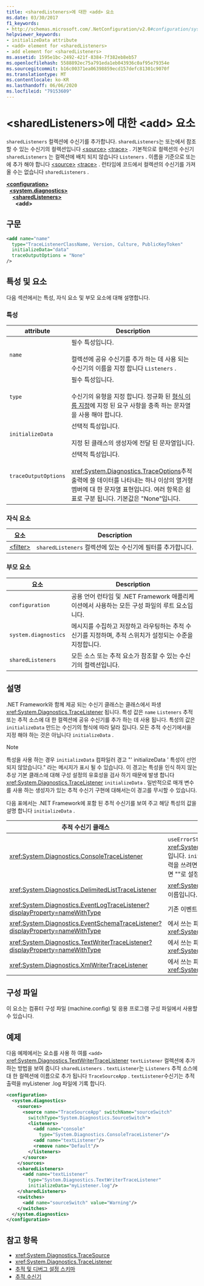 ```yaml
---
title: <sharedListeners>에 대한 <add> 요소
ms.date: 03/30/2017
f1_keywords:
- http://schemas.microsoft.com/.NetConfiguration/v2.0#configuration/system.diagnostics/sharedListeners/add
helpviewer_keywords:
- initializeData attribute
- <add> element for <sharedListeners>
- add element for <sharedListeners>
ms.assetid: 1595e1bc-2492-421f-8384-7f382eb8eb57
ms.openlocfilehash: 5588892ec75a791eda1eb043936c0af95e79354e
ms.sourcegitcommit: b16c00371ea06398859ecd157defc81301c9070f
ms.translationtype: MT
ms.contentlocale: ko-KR
ms.lasthandoff: 06/06/2020
ms.locfileid: "79153609"
---
```

# <a name="add-element-for-sharedlisteners"></a>\<sharedListeners>에 대한 \<add> 요소
`sharedListeners` 컬렉션에 수신기를 추가합니다. `sharedListeners`는 또는에서 참조할 수 있는 수신기의 컬렉션입니다 [\<source>](source-element.md) [\<trace>](trace-element.md) .  기본적으로 컬렉션의 수신기 `sharedListeners` 는 컬렉션에 배치 되지 않습니다 `Listeners` . 이름을 기준으로 또는에 추가 해야 합니다 [\<source>](source-element.md) [\<trace>](trace-element.md) . 런타임에 코드에서 컬렉션의 수신기를 가져올 수는 없습니다 `sharedListeners` .  

[**\<configuration>**](../configuration-element.md)\
&nbsp;&nbsp;[**\<system.diagnostics>**](system-diagnostics-element.md)\
&nbsp;&nbsp;&nbsp;&nbsp;[**\<sharedListeners>**](sharedlisteners-element.md)\
&nbsp;&nbsp;&nbsp;&nbsp;&nbsp;&nbsp;**\<add>**

## <a name="syntax"></a>구문  
  
```xml  
<add name="name"
  type="TraceListenerClassName, Version, Culture, PublicKeyToken"  
  initializeData="data"
  traceOutputOptions = "None"
/>  
```
  
## <a name="attributes-and-elements"></a>특성 및 요소  
 다음 섹션에서는 특성, 자식 요소 및 부모 요소에 대해 설명합니다.  
  
### <a name="attributes"></a>특성  
  
|attribute|Description|  
|---------------|-----------------|  
|`name`|필수 특성입니다.<br /><br /> 컬렉션에 공유 수신기를 추가 하는 데 사용 되는 수신기의 이름을 지정 합니다 `Listeners` .|  
|`type`|필수 특성입니다.<br /><br /> 수신기의 유형을 지정 합니다. 정규화 된 [형식 이름 지정](../../../reflection-and-codedom/specifying-fully-qualified-type-names.md)에 지정 된 요구 사항을 충족 하는 문자열을 사용 해야 합니다.|  
|`initializeData`|선택적 특성입니다.<br /><br /> 지정 된 클래스의 생성자에 전달 된 문자열입니다.|  
|`traceOutputOptions`|선택적 특성입니다.<br/><br/><xref:System.Diagnostics.TraceOptions>추적 출력에 쓸 데이터를 나타내는 하나 이상의 열거형 멤버에 대 한 문자열 표현입니다. 여러 항목은 쉼표로 구분 됩니다. 기본값은 "None"입니다.|

### <a name="child-elements"></a>자식 요소  
  
|요소|Description|  
|-------------|-----------------|  
|[\<filter>](filter-element-for-add-for-sharedlisteners.md)|`sharedListeners` 컬렉션에 있는 수신기에 필터를 추가합니다.|  
  
### <a name="parent-elements"></a>부모 요소  
  
|요소|Description|  
|-------------|-----------------|  
|`configuration`|공용 언어 런타임 및 .NET Framework 애플리케이션에서 사용하는 모든 구성 파일의 루트 요소입니다.|  
|`system.diagnostics`|메시지를 수집하고 저장하고 라우팅하는 추적 수신기를 지정하며, 추적 스위치가 설정되는 수준을 지정합니다.|  
|`sharedListeners`|모든 소스 또는 추적 요소가 참조할 수 있는 수신기의 컬렉션입니다.|  
  
## <a name="remarks"></a>설명  
 .NET Framework와 함께 제공 되는 수신기 클래스는 클래스에서 파생 <xref:System.Diagnostics.TraceListener> 됩니다. 특성 값은 `name` `Listeners` 추적 또는 추적 소스에 대 한 컬렉션에 공유 수신기를 추가 하는 데 사용 됩니다. 특성의 값은 `initializeData` 만드는 수신기의 형식에 따라 달라 집니다. 모든 추적 수신기에서을 지정 해야 하는 것은 아닙니다 `initializeData` .  
  
> [!NOTE]
> 특성을 사용 하는 경우 `initializeData` 컴파일러 경고 "' initializeData ' 특성이 선언 되지 않았습니다." 라는 메시지가 표시 될 수 있습니다. 이 경고는 특성을 인식 하지 않는 추상 기본 클래스에 대해 구성 설정의 유효성을 검사 하기 때문에 발생 합니다 <xref:System.Diagnostics.TraceListener> `initializeData` . 일반적으로 매개 변수를 사용 하는 생성자가 있는 추적 수신기 구현에 대해서는이 경고를 무시할 수 있습니다.  
  
 다음 표에서는 .NET Framework에 포함 된 추적 수신기를 보여 주고 해당 특성의 값을 설명 합니다 `initializeData` .  
  
|추적 수신기 클래스|initializeData 특성 값|  
|--------------------------|------------------------------------|  
|<xref:System.Diagnostics.ConsoleTraceListener>|`useErrorStream`생성자에 대 한 값 <xref:System.Diagnostics.ConsoleTraceListener.%23ctor%2A> 입니다.  `initializeData` `true` 표준 오류 스트림에 추적 및 디버그 출력을 쓰려면 특성을 ""로 설정 하 고, `false` 표준 출력 스트림에 쓰려면 ""로 설정 합니다.|  
|<xref:System.Diagnostics.DelimitedListTraceListener>|<xref:System.Diagnostics.DelimitedListTraceListener>가 쓸 파일 이름입니다.|  
|<xref:System.Diagnostics.EventLogTraceListener?displayProperty=nameWithType>|기존 이벤트 로그 소스의 이름입니다.|  
|<xref:System.Diagnostics.EventSchemaTraceListener?displayProperty=nameWithType>|에서 쓰는 파일의 이름입니다 <xref:System.Diagnostics.EventSchemaTraceListener> .|  
|<xref:System.Diagnostics.TextWriterTraceListener?displayProperty=nameWithType>|에서 쓰는 파일의 이름입니다 <xref:System.Diagnostics.TextWriterTraceListener> .|  
|<xref:System.Diagnostics.XmlWriterTraceListener>|에서 쓰는 파일의 이름입니다 <xref:System.Diagnostics.XmlWriterTraceListener> .|  
  
## <a name="configuration-file"></a>구성 파일  
 이 요소는 컴퓨터 구성 파일 (machine.config) 및 응용 프로그램 구성 파일에서 사용할 수 있습니다.  
  
## <a name="example"></a>예제  
 다음 예제에서는 요소를 사용 하 여를 `<add>` <xref:System.Diagnostics.TextWriterTraceListener> `textListener` 컬렉션에 추가 하는 방법을 보여 줍니다 `sharedListeners` .   `textListener`는 `Listeners` 추적 소스에 대 한 컬렉션에 이름으로 추가 됩니다 `TraceSourceApp` . `textListener`수신기는 추적 출력을 myListener .log 파일에 기록 합니다.  
  
```xml  
<configuration>  
  <system.diagnostics>  
    <sources>  
      <source name="TraceSourceApp" switchName="sourceSwitch"
        switchType="System.Diagnostics.SourceSwitch">  
        <listeners>  
          <add name="console"
            type="System.Diagnostics.ConsoleTraceListener"/>  
          <add name="textListener"/>  
          <remove name="Default"/>  
        </listeners>  
      </source>  
    </sources>  
    <sharedListeners>  
      <add name="textListener"
        type="System.Diagnostics.TextWriterTraceListener"
        initializeData="myListener.log"/>  
    </sharedListeners>  
    <switches>  
      <add name="sourceSwitch" value="Warning"/>  
    </switches>  
  </system.diagnostics>  
</configuration>
```  
  
## <a name="see-also"></a>참고 항목

- <xref:System.Diagnostics.TraceSource>
- <xref:System.Diagnostics.TraceListener>
- [추적 및 디버그 설정 스키마](index.md)
- [추적 수신기](../../../debug-trace-profile/trace-listeners.md)

